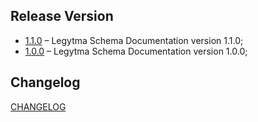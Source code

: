 ## Release Version

-   [1.1.0](./1.1.0/docs/README.md) – Legytma Schema Documentation version 1.1.0;
-   [1.0.0](./1.0.0/docs/README.md) – Legytma Schema Documentation version 1.0.0;

## Changelog

[CHANGELOG](./CHANGELOG.md)
